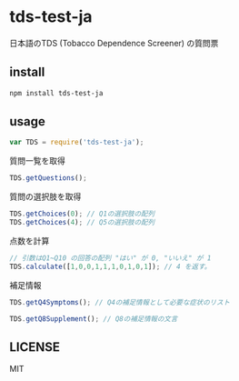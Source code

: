 # tds-test-ja
日本語のTDS (Tobacco Dependence Screener) の質問票

## install

```sh
npm install tds-test-ja
```

## usage

```js
var TDS = require('tds-test-ja');
```

質問一覧を取得
```js
TDS.getQuestions();
```

質問の選択肢を取得
```js
TDS.getChoices(0); // Q1の選択肢の配列
TDS.getChoices(4); // Q5の選択肢の配列
```

点数を計算
```js
// 引数はQ1~Q10 の回答の配列 "はい" が 0, "いいえ" が 1
TDS.calculate([1,0,0,1,1,1,0,1,0,1]); // 4 を返す。
```

補足情報

```js
TDS.getQ4Symptoms(); // Q4の補足情報として必要な症状のリスト

TDS.getQ8Supplement(); // Q8の補足情報の文言
```

## LICENSE
MIT

